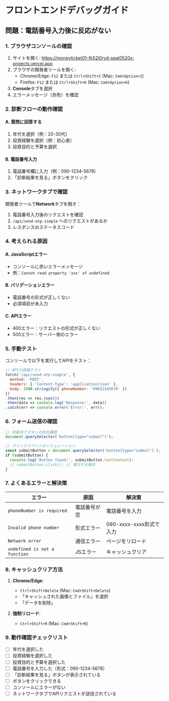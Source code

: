 # フロントエンドデバッグガイド

## 問題：電話番号入力後に反応がない

### 1. ブラウザコンソールの確認

1. サイトを開く: https://moneyticket01-fk52i0ryd-seai0520s-projects.vercel.app
2. ブラウザの開発者ツールを開く:
   - Chrome/Edge: `F12` または `Ctrl+Shift+I` (Mac: `Cmd+Option+I`)
   - Firefox: `F12` または `Ctrl+Shift+K` (Mac: `Cmd+Option+K`)
3. **Console**タブを選択
4. エラーメッセージ（赤色）を確認

### 2. 診断フローの動作確認

#### A. 質問に回答する
1. 年代を選択（例：20-30代）
2. 投資経験を選択（例：初心者）
3. 投資目的と予算を選択

#### B. 電話番号入力
1. 電話番号欄に入力（例：090-1234-5678）
2. 「診断結果を見る」ボタンをクリック

### 3. ネットワークタブで確認

開発者ツールで**Network**タブを開き：
1. 電話番号入力後のリクエストを確認
2. `/api/send-otp-simple` へのリクエストがあるか
3. レスポンスのステータスコード

### 4. 考えられる原因

#### A. JavaScriptエラー
- コンソールに赤いエラーメッセージ
- 例：`Cannot read property 'xxx' of undefined`

#### B. バリデーションエラー
- 電話番号の形式が正しくない
- 必須項目が未入力

#### C. APIエラー
- 400エラー：リクエストの形式が正しくない
- 500エラー：サーバー側のエラー

### 5. 手動テスト

コンソールで以下を実行してAPIをテスト：

```javascript
// APIの直接テスト
fetch('/api/send-otp-simple', {
  method: 'POST',
  headers: { 'Content-Type': 'application/json' },
  body: JSON.stringify({ phoneNumber: '09012345678' })
})
.then(res => res.json())
.then(data => console.log('Response:', data))
.catch(err => console.error('Error:', err));
```

### 6. フォーム送信の確認

```javascript
// 診断完了ボタンの存在確認
document.querySelector('button[type="submit"]');

// クリックイベントのシミュレーション
const submitButton = document.querySelector('button[type="submit"]');
if (submitButton) {
  console.log('Button found:', submitButton.textContent);
  // submitButton.click(); // 実行する場合
}
```

### 7. よくあるエラーと解決策

| エラー | 原因 | 解決策 |
|--------|------|---------|
| `phoneNumber is required` | 電話番号が空 | 電話番号を入力 |
| `Invalid phone number` | 形式エラー | 090-xxxx-xxxx形式で入力 |
| `Network error` | 通信エラー | ページをリロード |
| `undefined is not a function` | JSエラー | キャッシュクリア |

### 8. キャッシュクリア方法

1. **Chrome/Edge**:
   - `Ctrl+Shift+Delete` (Mac: `Cmd+Shift+Delete`)
   - 「キャッシュされた画像とファイル」を選択
   - 「データを削除」

2. **強制リロード**:
   - `Ctrl+Shift+R` (Mac: `Cmd+Shift+R`)

### 9. 動作確認チェックリスト

- [ ] 年代を選択した
- [ ] 投資経験を選択した
- [ ] 投資目的と予算を選択した
- [ ] 電話番号を入力した（形式：090-1234-5678）
- [ ] 「診断結果を見る」ボタンが表示されている
- [ ] ボタンをクリックできる
- [ ] コンソールにエラーがない
- [ ] ネットワークタブでAPIリクエストが送信されている